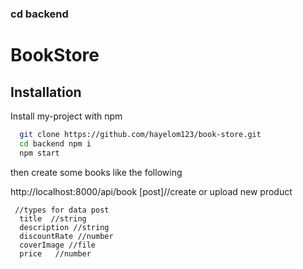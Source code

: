 ### cd backend

# BookStore

## Installation

Install my-project with npm

```bash
  git clone https://github.com/hayelom123/book-store.git
  cd backend npm i
  npm start

```

then create some books
like the following

http://localhost:8000/api/book [post]//create or upload new product

```
 //types for data post
  title  //string
  description //string
  discountRate //number
  coverImage //file
  price   //number
```
